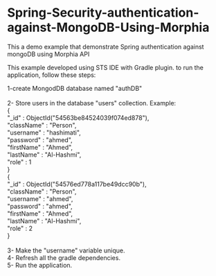 Spring-Security-authentication-against-MongoDB-Using-Morphia
============================================================

This a demo example that demonstrate Spring authentication against mongoDB using Morphia API<br/>


This example developed using STS IDE with Gradle plugin. to run the application, follow these steps:<br/>

1-create MongodDB database named "authDB"<br/>
<br/>
2- Store users in the database "users" collection. Example: <br/>
 {<br/>
								"_id" : ObjectId("54563be84524039f074ed878"),<br/>
        "className" : "Person",<br/>
        "username" : "hashimati",<br/>
       "password" : "ahmed",<br/>
        "firstName" : "Ahmed",<br/>
        "lastName" : "Al-Hashmi",<br/>
        "role" : 1<br/>
}<br/>
{<br/>
        "_id" : ObjectId("54576ed778a117be49dcc90b"),<br/>
        "className" : "Person",<br/>
        "username" : "ahmed",<br/>
        "password" : "ahmed",<br/>
        "firstName" : "Ahmed",<br/>
        "lastName" : "Al-Hashmi",<br/>
        "role" : 2<br/>
}<br/>
<br/>
3- Make the "username" variable unique. <br/>
4- Refresh all the gradle dependencies. <br/>
5- Run the application. <br/>
